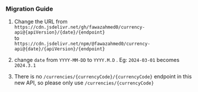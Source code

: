 ### Migration Guide
1. Change the URL from `https://cdn.jsdelivr.net/gh/fawazahmed0/currency-api@{apiVersion}/{date}/{endpoint}`<br> to<br> `https://cdn.jsdelivr.net/npm/@fawazahmed0/currency-api@{date}/{apiVersion}/{endpoint}`

2. change `date` from `YYYY-MM-DD` to `YYYY.M.D` . Eg: `2024-03-01` becomes `2024.3.1` 

3. There is no  `/currencies/{currencyCode}/{currencyCode}` endpoint in this new API, so please only use `/currencies/{currencyCode}`